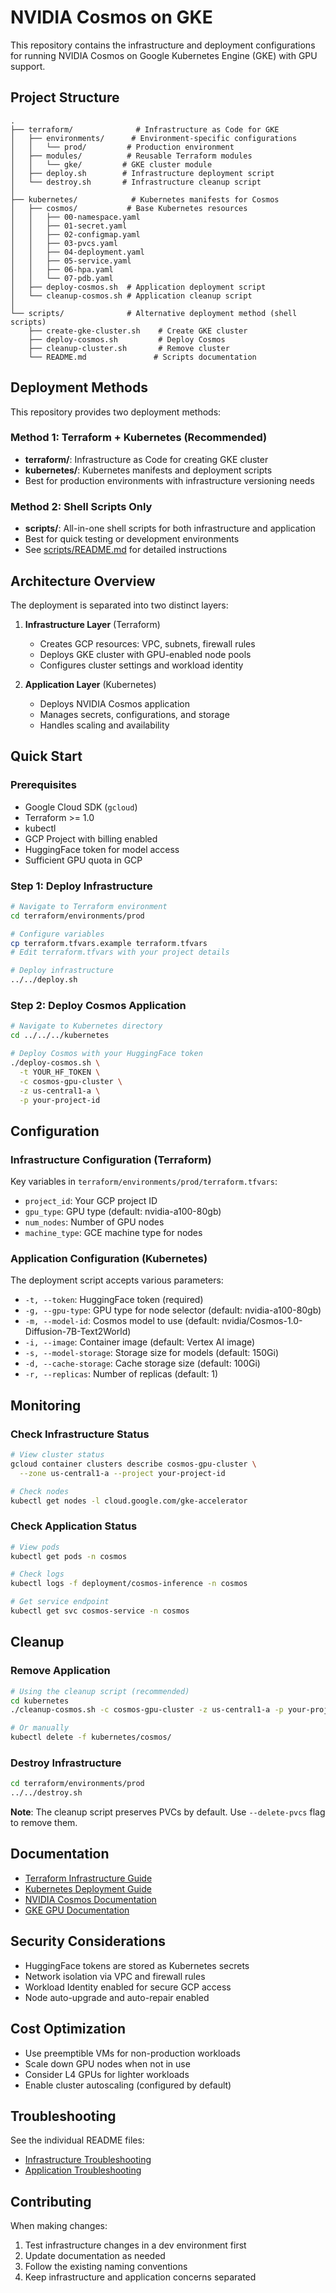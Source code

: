 # NVIDIA Cosmos on GKE

This repository contains the infrastructure and deployment configurations for running NVIDIA Cosmos on Google Kubernetes Engine (GKE) with GPU support.

## Project Structure

```
.
├── terraform/              # Infrastructure as Code for GKE
│   ├── environments/      # Environment-specific configurations
│   │   └── prod/         # Production environment
│   ├── modules/          # Reusable Terraform modules
│   │   └── gke/         # GKE cluster module
│   ├── deploy.sh        # Infrastructure deployment script
│   └── destroy.sh       # Infrastructure cleanup script
│
├── kubernetes/            # Kubernetes manifests for Cosmos
│   ├── cosmos/           # Base Kubernetes resources
│   │   ├── 00-namespace.yaml
│   │   ├── 01-secret.yaml
│   │   ├── 02-configmap.yaml
│   │   ├── 03-pvcs.yaml
│   │   ├── 04-deployment.yaml
│   │   ├── 05-service.yaml
│   │   ├── 06-hpa.yaml
│   │   └── 07-pdb.yaml
│   ├── deploy-cosmos.sh  # Application deployment script
│   └── cleanup-cosmos.sh # Application cleanup script
│
└── scripts/              # Alternative deployment method (shell scripts)
    ├── create-gke-cluster.sh    # Create GKE cluster
    ├── deploy-cosmos.sh         # Deploy Cosmos
    ├── cleanup-cluster.sh       # Remove cluster
    └── README.md               # Scripts documentation
```

## Deployment Methods

This repository provides two deployment methods:

### Method 1: Terraform + Kubernetes (Recommended)
- **terraform/**: Infrastructure as Code for creating GKE cluster
- **kubernetes/**: Kubernetes manifests and deployment scripts
- Best for production environments with infrastructure versioning needs

### Method 2: Shell Scripts Only
- **scripts/**: All-in-one shell scripts for both infrastructure and application
- Best for quick testing or development environments
- See [scripts/README.md](scripts/README.md) for detailed instructions

## Architecture Overview

The deployment is separated into two distinct layers:

1. **Infrastructure Layer** (Terraform)
   - Creates GCP resources: VPC, subnets, firewall rules
   - Deploys GKE cluster with GPU-enabled node pools
   - Configures cluster settings and workload identity

2. **Application Layer** (Kubernetes)
   - Deploys NVIDIA Cosmos application
   - Manages secrets, configurations, and storage
   - Handles scaling and availability

## Quick Start

### Prerequisites

- Google Cloud SDK (`gcloud`)
- Terraform >= 1.0
- kubectl
- GCP Project with billing enabled
- HuggingFace token for model access
- Sufficient GPU quota in GCP

### Step 1: Deploy Infrastructure

```bash
# Navigate to Terraform environment
cd terraform/environments/prod

# Configure variables
cp terraform.tfvars.example terraform.tfvars
# Edit terraform.tfvars with your project details

# Deploy infrastructure
../../deploy.sh
```

### Step 2: Deploy Cosmos Application

```bash
# Navigate to Kubernetes directory
cd ../../../kubernetes

# Deploy Cosmos with your HuggingFace token
./deploy-cosmos.sh \
  -t YOUR_HF_TOKEN \
  -c cosmos-gpu-cluster \
  -z us-central1-a \
  -p your-project-id
```

## Configuration

### Infrastructure Configuration (Terraform)

Key variables in `terraform/environments/prod/terraform.tfvars`:
- `project_id`: Your GCP project ID
- `gpu_type`: GPU type (default: nvidia-a100-80gb)
- `num_nodes`: Number of GPU nodes
- `machine_type`: GCE machine type for nodes

### Application Configuration (Kubernetes)

The deployment script accepts various parameters:
- `-t, --token`: HuggingFace token (required)
- `-g, --gpu-type`: GPU type for node selector (default: nvidia-a100-80gb)
- `-m, --model-id`: Cosmos model to use (default: nvidia/Cosmos-1.0-Diffusion-7B-Text2World)
- `-i, --image`: Container image (default: Vertex AI image)
- `-s, --model-storage`: Storage size for models (default: 150Gi)
- `-d, --cache-storage`: Cache storage size (default: 100Gi)
- `-r, --replicas`: Number of replicas (default: 1)

## Monitoring

### Check Infrastructure Status
```bash
# View cluster status
gcloud container clusters describe cosmos-gpu-cluster \
  --zone us-central1-a --project your-project-id

# Check nodes
kubectl get nodes -l cloud.google.com/gke-accelerator
```

### Check Application Status
```bash
# View pods
kubectl get pods -n cosmos

# Check logs
kubectl logs -f deployment/cosmos-inference -n cosmos

# Get service endpoint
kubectl get svc cosmos-service -n cosmos
```

## Cleanup

### Remove Application
```bash
# Using the cleanup script (recommended)
cd kubernetes
./cleanup-cosmos.sh -c cosmos-gpu-cluster -z us-central1-a -p your-project-id

# Or manually
kubectl delete -f kubernetes/cosmos/
```

### Destroy Infrastructure
```bash
cd terraform/environments/prod
../../destroy.sh
```

**Note**: The cleanup script preserves PVCs by default. Use `--delete-pvcs` flag to remove them.

## Documentation

- [Terraform Infrastructure Guide](terraform/README.md)
- [Kubernetes Deployment Guide](kubernetes/README.md)
- [NVIDIA Cosmos Documentation](https://docs.nvidia.com/cosmos/)
- [GKE GPU Documentation](https://cloud.google.com/kubernetes-engine/docs/how-to/gpus)

## Security Considerations

- HuggingFace tokens are stored as Kubernetes secrets
- Network isolation via VPC and firewall rules
- Workload Identity enabled for secure GCP access
- Node auto-upgrade and auto-repair enabled

## Cost Optimization

- Use preemptible VMs for non-production workloads
- Scale down GPU nodes when not in use
- Consider L4 GPUs for lighter workloads
- Enable cluster autoscaling (configured by default)

## Troubleshooting

See the individual README files:
- [Infrastructure Troubleshooting](terraform/README.md#troubleshooting)
- [Application Troubleshooting](kubernetes/README.md#troubleshooting)

## Contributing

When making changes:
1. Test infrastructure changes in a dev environment first
2. Update documentation as needed
3. Follow the existing naming conventions
4. Keep infrastructure and application concerns separated
